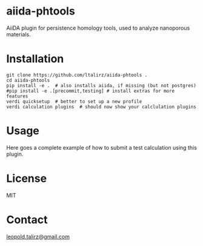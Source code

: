 # aiida-phtools

AiiDA plugin for persistence homology tools, used to analyze nanoporous materials.

# Installation

```shell
git clone https://github.com/ltalirz/aiida-phtools .
cd aiida-phtools
pip install -e .  # also installs aiida, if missing (but not postgres)
#pip install -e .[precommit,testing] # install extras for more features
verdi quicksetup  # better to set up a new profile
verdi calculation plugins  # should now show your calclulation plugins
```

# Usage

Here goes a complete example of how to submit a test calculation using this plugin.

# License

MIT

# Contact

leopold.talirz@gmail.com
